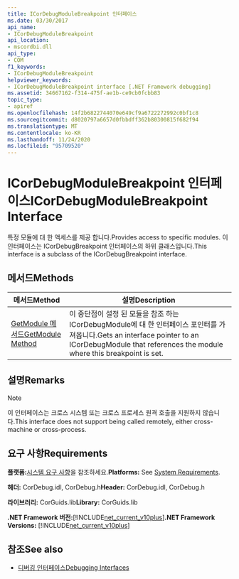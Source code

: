 ```yaml
---
title: ICorDebugModuleBreakpoint 인터페이스
ms.date: 03/30/2017
api_name:
- ICorDebugModuleBreakpoint
api_location:
- mscordbi.dll
api_type:
- COM
f1_keywords:
- ICorDebugModuleBreakpoint
helpviewer_keywords:
- ICorDebugModuleBreakpoint interface [.NET Framework debugging]
ms.assetid: 34667162-f314-475f-ae1b-ce9cb0fcbb83
topic_type:
- apiref
ms.openlocfilehash: 14f2b6822744070e649cf9a6722272992c0bf1c8
ms.sourcegitcommit: d8020797a6657d0fbbdff362b80300815f682f94
ms.translationtype: MT
ms.contentlocale: ko-KR
ms.lasthandoff: 11/24/2020
ms.locfileid: "95709520"
---
```

# <a name="icordebugmodulebreakpoint-interface"></a><span data-ttu-id="36c41-102">ICorDebugModuleBreakpoint 인터페이스</span><span class="sxs-lookup"><span data-stu-id="36c41-102">ICorDebugModuleBreakpoint Interface</span></span>

<span data-ttu-id="36c41-103">특정 모듈에 대 한 액세스를 제공 합니다.</span><span class="sxs-lookup"><span data-stu-id="36c41-103">Provides access to specific modules.</span></span> <span data-ttu-id="36c41-104">이 인터페이스는 ICorDebugBreakpoint 인터페이스의 하위 클래스입니다.</span><span class="sxs-lookup"><span data-stu-id="36c41-104">This interface is a subclass of the ICorDebugBreakpoint interface.</span></span>  
  
## <a name="methods"></a><span data-ttu-id="36c41-105">메서드</span><span class="sxs-lookup"><span data-stu-id="36c41-105">Methods</span></span>  
  
|<span data-ttu-id="36c41-106">메서드</span><span class="sxs-lookup"><span data-stu-id="36c41-106">Method</span></span>|<span data-ttu-id="36c41-107">설명</span><span class="sxs-lookup"><span data-stu-id="36c41-107">Description</span></span>|  
|------------|-----------------|  
|[<span data-ttu-id="36c41-108">GetModule 메서드</span><span class="sxs-lookup"><span data-stu-id="36c41-108">GetModule Method</span></span>](icordebugmodulebreakpoint-getmodule-method.md)|<span data-ttu-id="36c41-109">이 중단점이 설정 된 모듈을 참조 하는 ICorDebugModule에 대 한 인터페이스 포인터를 가져옵니다.</span><span class="sxs-lookup"><span data-stu-id="36c41-109">Gets an interface pointer to an ICorDebugModule that references the module where this breakpoint is set.</span></span>|  
  
## <a name="remarks"></a><span data-ttu-id="36c41-110">설명</span><span class="sxs-lookup"><span data-stu-id="36c41-110">Remarks</span></span>  
  
> [!NOTE]
> <span data-ttu-id="36c41-111">이 인터페이스는 크로스 시스템 또는 크로스 프로세스 원격 호출을 지원하지 않습니다.</span><span class="sxs-lookup"><span data-stu-id="36c41-111">This interface does not support being called remotely, either cross-machine or cross-process.</span></span>  
  
## <a name="requirements"></a><span data-ttu-id="36c41-112">요구 사항</span><span class="sxs-lookup"><span data-stu-id="36c41-112">Requirements</span></span>  

 <span data-ttu-id="36c41-113">**플랫폼:**[시스템 요구 사항](../../get-started/system-requirements.md)을 참조하세요.</span><span class="sxs-lookup"><span data-stu-id="36c41-113">**Platforms:** See [System Requirements](../../get-started/system-requirements.md).</span></span>  
  
 <span data-ttu-id="36c41-114">**헤더:** CorDebug.idl, CorDebug.h</span><span class="sxs-lookup"><span data-stu-id="36c41-114">**Header:** CorDebug.idl, CorDebug.h</span></span>  
  
 <span data-ttu-id="36c41-115">**라이브러리:** CorGuids.lib</span><span class="sxs-lookup"><span data-stu-id="36c41-115">**Library:** CorGuids.lib</span></span>  
  
 <span data-ttu-id="36c41-116">**.NET Framework 버전:**[!INCLUDE[net_current_v10plus](../../../../includes/net-current-v10plus-md.md)]</span><span class="sxs-lookup"><span data-stu-id="36c41-116">**.NET Framework Versions:** [!INCLUDE[net_current_v10plus](../../../../includes/net-current-v10plus-md.md)]</span></span>  
  
## <a name="see-also"></a><span data-ttu-id="36c41-117">참조</span><span class="sxs-lookup"><span data-stu-id="36c41-117">See also</span></span>

- [<span data-ttu-id="36c41-118">디버깅 인터페이스</span><span class="sxs-lookup"><span data-stu-id="36c41-118">Debugging Interfaces</span></span>](debugging-interfaces.md)
